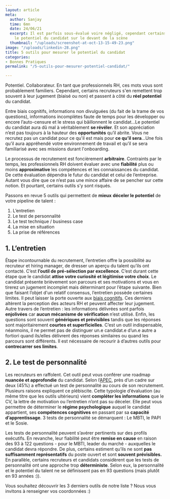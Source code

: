 ```yaml
---
layout: article
meta:
  author: Sanjay
  time: 6mn
  date: 24/06/21
  excerpt: Il est parfois sous-évalué voire négligé, cependant certains outils mettent
    le potentiel du candidat sur le devant de la scène
  thumbnail: "/uploads/screenshot-at-oct-13-15-49-23.png"
image: "/uploads/linkedin-28.png"
title: 5 outils pour mesurer le potentiel du candidat
categories:
- Bonnes Pratiques
permalink: "/5-outils-pour-mesurer-potentiel-candidat/"

---
```

Potentiel. Collaborateur. En tant que professionnels RH, ces mots vous sont probablement familiers. Cependant, certains recruteurs s'en remettent trop souvent à leur jugement (biaisé ou non) et passent à côté du **réel potentiel** du candidat.

Entre biais cognitifs, informations non divulguées (du fait de la trame de vos questions), informations incomplètes faute de temps pour les développer ou encore l’auto-censure et le stress qui bâillonnent le candidat...Le potentiel du candidat aura dû mal à véritablement **se révéler**. Et son appréciation n’est pas toujours à la hauteur des **opportunités** qu’il abrite. Vous ne recrutez pas un candidat pour ce qu'il est mais pour **ce qu’il sera**...Une fois qu’il aura appréhendé votre environnement de travail et qu’il se sera familiarisé avec ses missions durant l'onboarding.

Le processus de recrutement est foncièrement **arbitraire**. Contraints par le temps, les professionnels RH doivent évaluer avec une **fiabilité** plus ou moins **approximative** les compétences et les connaissances du candidat. De cette évaluation dépendra le futur du candidat et celui de l’entreprise. Autant vous dire que ce n’est pas une mince affaire de se pencher sur cette notion. Et pourtant, certains outils s’y sont risqués.

Passons en revue 5 outils qui permettent de **mieux** **déceler le potentiel** de votre pipeline de talent :

1. L’entretien
2. Le test de personnalité
3. Le test technique / business case
4. La mise en situation
5. La prise de références

## 1. L’entretien

Étape incontournable du recrutement, l’entretien offre la possibilité au recruteur et hiring manager, de dresser un aperçu du talent qu’ils ont contacté. C’est **l’outil de pré-sélection par excellence**. C’est durant cette étape que le candidat **attise votre curiosité et légitimise votre choix**. Le candidat présente brièvement son parcours et ses motivations et vous en tirerez un jugement incomplet mais déterminant pour l’étape suivante. Bien que faisant l’objet d'un relatif consensus, l’entretien possède certaines limites. Il peut laisser la porte ouverte aux [biais cognitifs](https://blog.refty.co/intuition-un-indicateur-fiable-en-entretien/). Ces derniers altèrent la perception des acteurs RH et peuvent affecter leur jugement. Autre travers de l’entretien : les informations délivrées sont parfois **enjolivées** car **aucun** **mécanisme de vérification** n’est utilisé. Enfin, les questions sont souvent **génériques et prévisibles** tandis que les réponses sont majoritairement **courtes et superficielles**. C’est un outil indispensable, néanmoins, il ne permet pas de distinguer un.e candidat.e d’un.e autre a fortiori quand ils/elles délivrent des réponses similaires ou quand les parcours sont différents. Il est nécessaire de recourir à d’autres outils pour **contrecarrer ses limites**.

## 2. Le test de personnalité

Les recruteurs en raffolent. Cet outil peut vous conférer une roadmap **nuancée et approfondie** du candidat. Selon l’[APEC](https://www.pole-emploi.fr/employeur/lessentiel-pour-embaucher/savoir-faire-et-savoir-etre/3-tests-de-personnalite--pour-re.html), près d’un cadre sur deux (45%) a effectué un test de personnalité au cours de son recrutement. Plusieurs raisons expliquent ce plébiscite. Cette typologie d’évaluation (au même titre que les outils ultérieurs) vient **compléter les informations** que le CV, la lettre de motivation ou l’entretien n’ont pas su déceler. Elle peut vous permettre de déterminer le **régime psychologique** auquel le candidat appartient, ses **compétences cognitives** en passant par sa **capacité d’apprentissage**. 3 tests de personnalité se démarquent : Le MBTI, le PAPI et le Sosie.

Les tests de personnalité peuvent s’avérer pertinents sur des profils exécutifs. En revanche, leur fiabilité peut être **remise en cause** en raison des 93 à 122 questions - pour le MBTI, leader du marché - auxquelles le candidat devra répondre. De plus, certains estiment qu’ils ne sont **pas suffisamment représentatifs** du poste ouvert et sont **souvent** **prévisibles.** En parallèle, certains recruteurs et candidats considèrent que les tests de personnalité ont une approche trop **déterministe**. Selon eux, la personnalité et le potentiel du talent ne se définissent pas en 93 questions (mais plutôt en 93 années :)).

Vous souhaitez découvrir les 3 derniers outils de notre liste ? Nous vous invitons à renseigner vos coordonnées :)

<!--\[if lte IE 8\]> <script charset="utf-8" type="text/javascript" src="//js.hsforms.net/forms/v2-legacy.js"></script> <!\[endif\]--> <script charset="utf-8" type="text/javascript" src="//js.hsforms.net/forms/v2.js"></script> <script> hbspt.forms.create({ region: "na1", portalId: "9017898", formId: "c4a9c619-f897-45ed-9059-a94df6464638" }); </script>

<!-- Start of HubSpot Embed Code -->
<script type="text/javascript" id="hs-script-loader" async defer src="//js.hs-scripts.com/9017898.js"></script>
<!-- End of HubSpot Embed Code -->